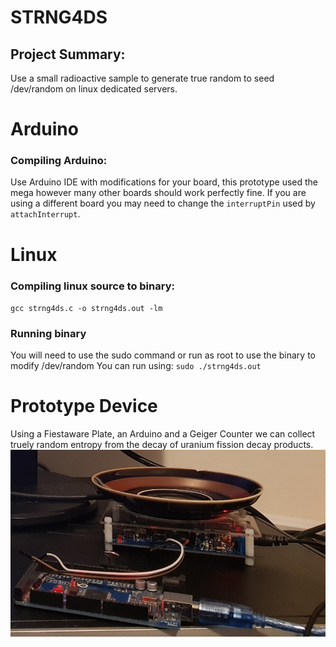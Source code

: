 # STRNG4DS

## Project Summary:
Use a small radioactive sample to generate true random to seed /dev/random on linux dedicated servers.

# Arduino

### Compiling Arduino:
Use Arduino IDE with modifications for your board, this prototype used the mega however many other boards should work perfectly fine.
If you are using a different board you may need to change the `interruptPin` used by `attachInterrupt`.



# Linux

### Compiling linux source to binary:
`gcc strng4ds.c -o strng4ds.out -lm`

### Running binary
You will need to use the sudo command or run as root to use the binary to modify /dev/random
You can run using:
`sudo ./strng4ds.out`

# Prototype Device
Using a Fiestaware Plate, an Arduino and a Geiger Counter we can collect truely random entropy from the decay of uranium fission decay products.
![Fiestaware Plate, Arduino and Geiger Counter](prototype.png)
